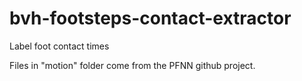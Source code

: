 # bvh-footsteps-contact-extractor
Label foot contact times


Files in "motion" folder come from the PFNN github project.
